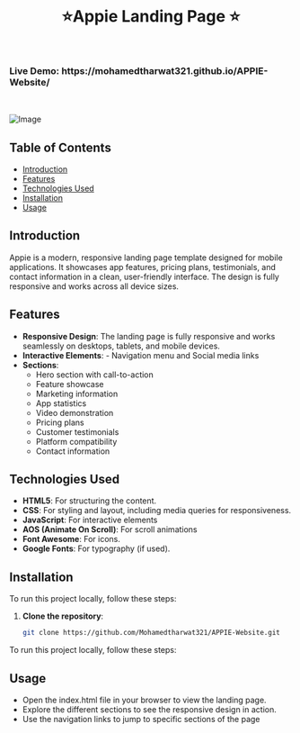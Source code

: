 <h1 align="center"> ⭐️Appie Landing Page ⭐️ </h1> <br>
 <h3 algin="center"> Live Demo: https://mohamedtharwat321.github.io/APPIE-Website/ </h3> <br>


![Image](https://github.com/user-attachments/assets/e9167b94-3ec8-421c-acaf-14fc798131c0)


## Table of Contents

- [Introduction](#introduction)
- [Features](#features)
- [Technologies Used](#technologies-used)
- [Installation](#installation)
- [Usage](#usage)


## Introduction
Appie is a modern, responsive landing page template designed for mobile applications. It showcases app features, pricing plans, testimonials, and contact information in a clean, user-friendly interface. The design is fully responsive and works across all device sizes. <br>


## Features
- **Responsive Design**: The landing page is fully responsive and works seamlessly on desktops, tablets, and mobile devices.
- **Interactive Elements**:  - Navigation menu and Social media links
- **Sections**:
  - Hero section with call-to-action
  - Feature showcase
  - Marketing information
  - App statistics
  - Video demonstration
  - Pricing plans
  - Customer testimonials
  - Platform compatibility
  - Contact information
  

## Technologies Used
- **HTML5**: For structuring the content.
- **CSS**: For styling and layout, including media queries for responsiveness.
- **JavaScript**: For interactive elements
- **AOS (Animate On Scroll)**: For scroll animations
- **Font Awesome**: For icons.
- **Google Fonts**: For typography (if used).

## Installation
To run this project locally, follow these steps:

1. **Clone the repository**:
   ```bash
   git clone https://github.com/Mohamedtharwat321/APPIE-Website.git
To run this project locally, follow these steps:

## Usage
  - Open the index.html file in your browser to view the landing page.
  - Explore the different sections to see the responsive design in action.
  - Use the navigation links to jump to specific sections of the page
